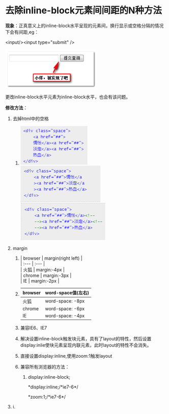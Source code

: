# 去除inline-block元素间间距的N种方法

**现象**：正真意义上的inline-block水平呈现的元素间，换行显示或空格分隔的情况下会有间距,eg：

&lt;input/&gt;&lt;input type="submit" /&gt;

![](/assets/import.png)

更改inline-block水平元素为inline-block水平，也会有该问题。

**修改方法**：

1. 去掉html中的空格
   1. ![](/assets/1t.png)![](/assets/2.png)![](/assets/3.png)
2. margin  
   1. \| browser \| margin\(right left\) \|  
      \| :--- \| :--- \|  
      \| 火狐 \| margin:-4px \|  
      \| chrome \| margin:-3px \|  
      \| IE \| margin:-2px \|

   1. | browser | word-space值\(左右\) |
      | :--- | :--- |
      | 火狐 | word-space: -8px |
      | chrome | word-space: -6px |
      | IE | word-space: -4px |
   2. 兼容IE6、IE7

   3. 解决设置inline-block触发块元素，具有了layout的特性，然后设置display:inlie使块元素呈现内联元素，此时layout的特性不会消失。

   4. 直接设置display:inline,使用zoom:1触发layout

   5. 兼容所有浏览器的方法：

      1. display:inline-block;

         \*display:inline;/\*ie7-6\*/

         \*zoom:1;/\*ie7-6\*/

3. i.



